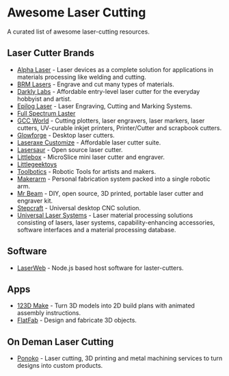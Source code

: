 # Awesome Laser Cutting

A curated list of awesome laser-cutting resources.


## Laser Cutter Brands

- [Alpha Laser](http://alphalaser.de) - Laser devices as a complete solution for applications in materials processing like welding and cutting.
- [BRM Lasers](http://brmlasers.eu) - Engrave and cut many types of materials.
- [Darkly Labs](https://darklylabs.com) - Affordable entry-level laser cutter for the everyday hobbyist and artist.
- [Epilog Laser](https://epiloglaser.com) - Laser Engraving, Cutting and Marking Systems.
- [Full Spectrum Laster](http://fslaser.com)
- [GCC World](http://gccworld.com) - Cutting plotters, laser engravers, laser markers, laser cutters, UV-curable inkjet printers, Printer/Cutter and scrapbook cutters.
- [Glowforge](https://glowforge.com) - Desktop laser cutters.
- [Laseraxe Customize](http://laseraxe-customize.com) - Affordable laser cutter suite.
- [Lasersaur](http://lasersaur.com) - Open source laser cutter.
- [Littlebox](http://thelittlebox.co) - MicroSlice mini laser cutter and engraver.
- [Littlegeektoys](http://littlegeektoys.com)
- [Toolbotics](http://toolbotics.com) - Robotic Tools for artists and makers.
- [Makerarm](http://makerarm.com) - Personal fabrication system packed into a single robotic arm.
- [Mr Beam](https://mr-beam.org) - DIY, open source, 3D printed, portable laser cutter and engraver kit.
- [Stepcraft](https://stepcraft.us) - Universal desktop CNC solution.
- [Universal Laser Systems](http://ulsinc.com) - Laser material processing solutions consisting of lasers, laser systems, capability-enhancing accessories, software interfaces and a material processing database.


## Software

- [LaserWeb](https://github.com/openhardwarecoza/LaserWeb) - Node.js based host software for laster-cutters.


## Apps

- [123D Make](http://www.123dapp.com/make) - Turn 3D models into 2D build plans with animated assembly instructions.
- [FlatFab](http://flatfab.com) - Design and fabricate 3D objects.

## On Deman Laser Cutting

- [Ponoko](https://ponoko.com) - Laser cutting, 3D printing and metal machining services to turn designs into custom products.
